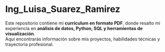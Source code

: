 # Ing_Luisa_Suarez_Ramirez
Este repositorio contiene mi **currículum en formato PDF**, donde resalto mi experiencia en **análisis de datos, Python, SQL y herramientas de visualización**.  
Aquí encontrarás información sobre mis proyectos, habilidades técnicas y trayectoria profesional.  

